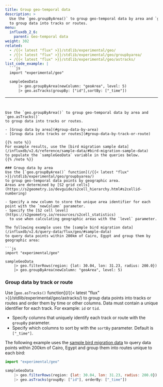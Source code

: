 ```yaml
---
title: Group geo-temporal data
description: >
  Use the `geo.groupByArea()` to group geo-temporal data by area and `geo.asTracks()`
  to group data into tracks or routes.
menu:
  influxdb_2_6:
    parent: Geo-temporal data
weight: 302
related:
  - /{{< latest "flux" >}}/stdlib/experimental/geo/
  - /{{< latest "flux" >}}/stdlib/experimental/geo/groupbyarea/
  - /{{< latest "flux" >}}/stdlib/experimental/geo/astracks/
list_code_example: |
  ```js
  import "experimental/geo"

  sampleGeoData
      |> geo.groupByArea(newColumn: "geoArea", level: 5)
      |> geo.asTracks(groupBy: ["id"],sortBy: ["_time"])
  ```
---
```


Use the `geo.groupByArea()` to group geo-temporal data by area and `geo.asTracks()`
to group data into tracks or routes.

- [Group data by area](#group-data-by-area)
- [Group data into tracks or routes](#group-data-by-track-or-route)

{{% note %}}
For example results, use the [bird migration sample data](/influxdb/v2.6/reference/sample-data/#bird-migration-sample-data)
to populate the `sampleGeoData` variable in the queries below.
{{% /note %}}

### Group data by area
Use the [`geo.groupByArea()` function](/{{< latest "flux" >}}/stdlib/experimental/geo/groupbyarea/)
to group geo-temporal data points by geographic area.
Areas are determined by [S2 grid cells](https://s2geometry.io/devguide/s2cell_hierarchy.html#s2cellid-numbering)

- Specify a new column to store the unique area identifier for each point with the `newColumn` parameter.
- Specify the [S2 cell level](https://s2geometry.io/resources/s2cell_statistics)
  to use when calculating geographic areas with the `level` parameter.

The following example uses the [sample bird migration data](/influxdb/v2.6/query-data/flux/geo/#sample-data)
to query data points within 200km of Cairo, Egypt and group them by geographic area:

```js
import "experimental/geo"

sampleGeoData
    |> geo.filterRows(region: {lat: 30.04, lon: 31.23, radius: 200.0})
    |> geo.groupByArea(newColumn: "geoArea", level: 5)
```

### Group data by track or route
Use [`geo.asTracks()` function](/{{< latest "flux" >}}/stdlib/experimental/geo/astracks/)
to group data points into tracks or routes and order them by time or other columns.
Data must contain a unique identifier for each track. For example: `id` or `tid`.

- Specify columns that uniquely identify each track or route with the `groupBy` parameter.
- Specify which columns to sort by with the `sortBy` parameter. Default is `["_time"]`.

The following example uses the [sample bird migration data](/influxdb/v2.6/query-data/flux/geo/#sample-data)
to query data points within 200km of Cairo, Egypt and group them into routes unique
to each bird:

```js
import "experimental/geo"

sampleGeoData
    |> geo.filterRows(region: {lat: 30.04, lon: 31.23, radius: 200.0})
    |> geo.asTracks(groupBy: ["id"], orderBy: ["_time"])
```
